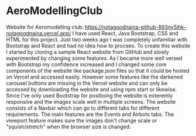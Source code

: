 # AeroModellingClub
Website for Aeromodelling club: https://notagoodnaina-github-893ny5ihk-notagoodnaina.vercel.app/
I have used React, Java Bootstrap, CSS and HTML for this project. 
Just two weeks ago I was completely unfamiliar with Bootstrap and React and had no idea how to procees. To create this website I started by cloning a sample React website from GitHub and slowly experimented by changing some features. As I became more well versed with Bootstrap my confidence increased and I changed some core components of the website like package.json files so that it could be hosted on Vercel and accessed easily. However some features like the darkened carousel buttons are missing in the Vercel website and can only be accessed by downloading the website and using npm start or likewise. 
Since I've only used Bootstrap for positioing the website is exteremly responsive and the images scale well in multiple screens. The website consists of a Navbar which can go to different tabs for different requirements. The main features are the Events and Airbots tabs. The viewport feature makes sure the images don't change scale or "squish/stretch" when the browser size is changed. 
